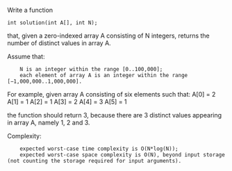 Write a function

    int solution(int A[], int N);

that, given a zero-indexed array A consisting of N integers, returns the number of distinct values in array A.

Assume that:

        N is an integer within the range [0..100,000];
        each element of array A is an integer within the range [−1,000,000..1,000,000].

For example, given array A consisting of six elements such that:
 A[0] = 2    A[1] = 1    A[2] = 1
 A[3] = 2    A[4] = 3    A[5] = 1

the function should return 3, because there are 3 distinct values appearing in array A, namely 1, 2 and 3.

Complexity:

        expected worst-case time complexity is O(N*log(N));
        expected worst-case space complexity is O(N), beyond input storage (not counting the storage required for input arguments).
